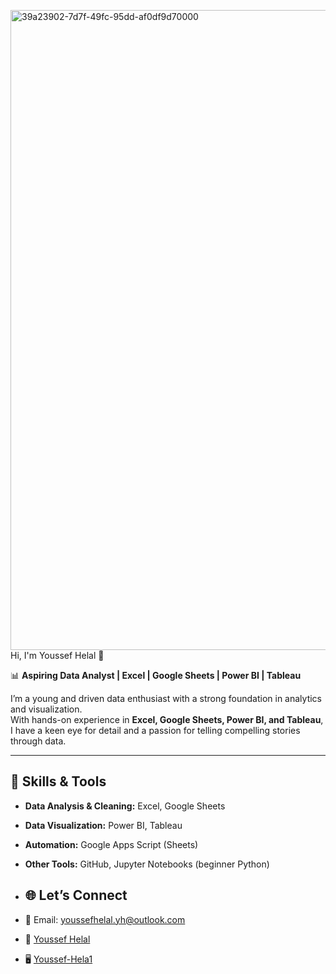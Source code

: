 <img width="800" height="1024" alt="39a23902-7d7f-49fc-95dd-af0df9d70000" src="https://github.com/user-attachments/assets/9bb717fc-2efc-4b8b-ac4b-43cb6e5f7f1b" />Hi, I'm Youssef Helal 👋 


📊 **Aspiring Data Analyst | Excel | Google Sheets | Power BI | Tableau**  

I’m a young and driven data enthusiast with a strong foundation in analytics and visualization.  
With hands-on experience in **Excel, Google Sheets, Power BI, and Tableau**, I have a keen eye for detail and a passion for telling compelling stories through data.  

---

## 🔧 Skills & Tools
- **Data Analysis & Cleaning:** Excel, Google Sheets  
- **Data Visualization:** Power BI, Tableau  
- **Automation:** Google Apps Script (Sheets)  
- **Other Tools:** GitHub, Jupyter Notebooks (beginner Python)



  
- ## 🌐 Let’s Connect  
- 📧 Email: youssefhelal.yh@outlook.com 
- 💼 [Youssef Helal](https://www.linkedin.com/in/youssef-helal-yh/)
- 🖥️ [Youssef-Hela1](https://github.com/Youssef-Hela1)  
